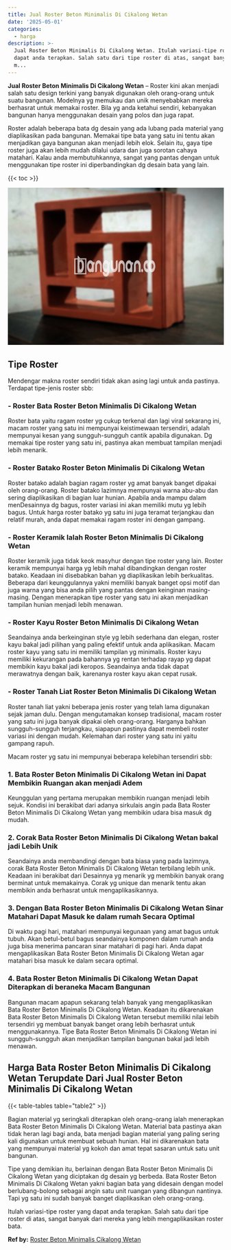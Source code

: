 ```yaml
---
title: Jual Roster Beton Minimalis Di Cikalong Wetan
date: '2025-05-01'
categories:
  - harga
description: >-
  Jual Roster Beton Minimalis Di Cikalong Wetan. Itulah variasi-tipe roster yang
  dapat anda terapkan. Salah satu dari tipe roster di atas, sangat banyak dari
  m...
---
```


**Jual Roster Beton Minimalis Di Cikalong Wetan** – Roster kini akan menjadi salah satu design terkini yang banyak digunakan oleh orang-orang untuk suatu bangunan. Modelnya yg memukau dan unik menyebabkan mereka berhasrat untuk memakai roster. Bila yg anda ketahui sendiri, kebanyakan bangunan hanya menggunakan desain yang polos dan juga rapat.

Roster adalah beberapa bata dg desain yang ada lubang pada material yang diaplikasikan pada bangunan. Memakai tipe bata yang satu ini tentu akan menjadikan gaya bangunan akan menjadi lebih elok. Selain itu, gaya tipe roster juga akan lebih mudah dilalui udara dan juga sorotan cahaya matahari. Kalau anda membutuhkannya, sangat yang pantas dengan untuk menggunakan tipe roster ini diperbandingkan dg desain bata yang lain.

{{< toc >}}

![Jual Roster Beton Minimalis Di Cikalong Wetan](/images/bata-roster-minimalis-12.png)

## Tipe Roster

Mendengar makna roster sendiri tidak akan asing lagi untuk anda pastinya. Terdapat tipe-jenis roster sbb:

### \- Roster Bata Roster Beton Minimalis Di Cikalong Wetan

Roster bata yaitu ragam roster yg cukup terkenal dan lagi viral sekarang ini, macam roster yang satu ini mempunyai keistimewaan tersendiri, adalah mempunyai kesan yang sungguh-sungguh cantik apabila digunakan. Dg memakai tipe roster yang satu ini, pastinya akan membuat tampilan menjadi lebih menarik.

### \- Roster Batako Roster Beton Minimalis Di Cikalong Wetan

Roster batako adalah bagian ragam roster yg amat banyak banget dipakai oleh orang-orang. Roster batako lazimnya mempunyai warna abu-abu dan sering diaplikasikan di bagian luar hunian. Apabila anda mampu dalam menDesainnya dg bagus, roster variasi ini akan memiliki mutu yg lebih bagus. Untuk harga roster batako yg satu ini juga teramat terjangkau dan relatif murah, anda dapat memakai ragam roster ini dengan gampang.

### \- Roster Keramik Ialah Roster Beton Minimalis Di Cikalong Wetan

Roster keramik juga tidak keok masyhur dengan tipe roster yang lain. Roster keramik mempunyai harga yg lebih mahal dibandingkan dengan roster batako. Keadaan ini disebabkan bahan yg diaplikasikan lebih berkualitas. Beberapa dari keunggulannya yakni memiliki banyak banget opsi motif dan juga warna yang bisa anda pilih yang pantas dengan keinginan masing-masing. Dengan menerapkan tipe roster yang satu ini akan menjadikan tampilan hunian menjadi lebih menawan.

### \- Roster Kayu Roster Beton Minimalis Di Cikalong Wetan

Seandainya anda berkeinginan style yg lebih sederhana dan elegan, roster kayu bakal jadi pilihan yang paling efektif untuk anda aplikasikan. Macam roster kayu yang satu ini memiliki tampilan yg minimalis. Roster kayu memiliki kekurangan pada bahannya yg rentan terhadap rayap yg dapat membikin kayu bakal jadi keropos. Seandainya anda tidak dapat merawatnya dengan baik, karenanya roster kayu akan cepat rusak.

### \- Roster Tanah Liat Roster Beton Minimalis Di Cikalong Wetan

Roster tanah liat yakni beberapa jenis roster yang telah lama digunakan sejak jaman dulu. Dengan mengutamakan konsep tradisional, macam roster yang satu ini juga banyak dipakai oleh orang-orang. Harganya bahkan sungguh-sungguh terjangkau, siapapun pastinya dapat membeli roster variasi ini dengan mudah. Kelemahan dari roster yang satu ini yaitu gampang rapuh.

Macam roster yg satu ini mempunyai beberapa kelebihan tersendiri sbb:

### 1\. Bata Roster Beton Minimalis Di Cikalong Wetan ini Dapat Membikin Ruangan akan menjadi Adem

Keunggulan yang pertama merupakan membikin ruangan menjadi lebih sejuk. Kondisi ini berakibat dari adanya sirkulais angin pada Bata Roster Beton Minimalis Di Cikalong Wetan yang membikin udara bisa masuk dg mudah.

### 2\. Corak Bata Roster Beton Minimalis Di Cikalong Wetan bakal jadi Lebih Unik

Seandainya anda membandingi dengan bata biasa yang pada lazimnya, corak Bata Roster Beton Minimalis Di Cikalong Wetan terbilang lebih unik. Keadaan ini berakibat dari Desainnya yg menarik yg membikin banyak orang berminat untuk memakainya. Corak yg unique dan menarik tentu akan membikin anda berhasrat untuk mengaplikasikannya.

### 3\. Dengan Bata Roster Beton Minimalis Di Cikalong Wetan Sinar Matahari Dapat Masuk ke dalam rumah Secara Optimal

Di waktu pagi hari, matahari mempunyai kegunaan yang amat bagus untuk tubuh. Akan betul-betul bagus seandainya komponen dalam rumah anda juga bisa menerima pancaran sinar matahari di pagi hari. Anda dapat mengaplikasikan Bata Roster Beton Minimalis Di Cikalong Wetan agar matahari bisa masuk ke dalam secara optimal.

### 4\. Bata Roster Beton Minimalis Di Cikalong Wetan Dapat Diterapkan di beraneka Macam Bangunan

Bangunan macam apapun sekarang telah banyak yang mengaplikasikan Bata Roster Beton Minimalis Di Cikalong Wetan. Keadaan itu dikarenakan Bata Roster Beton Minimalis Di Cikalong Wetan tersebut memiliki nilai lebih tersendiri yg membuat banyak banget orang lebih berhasrat untuk menggunakannya. Tipe Bata Roster Beton Minimalis Di Cikalong Wetan ini sungguh-sungguh akan menjadikan tampilan bangunan bakal jadi lebih menawan.

## Harga Bata Roster Beton Minimalis Di Cikalong Wetan Terupdate Dari Jual Roster Beton Minimalis Di Cikalong Wetan

{{< table-tables table="table2" >}}

Bagian material yg seringkali diterapkan oleh orang-orang ialah menerapkan Bata Roster Beton Minimalis Di Cikalong Wetan. Material bata pastinya akan tidak heran lagi bagi anda, bata menjadi bagian material yang paling sering kali digunakan untuk membuat sebuah hunian. Hal ini dikarenakan bata yang mempunyai material yg kokoh dan amat tepat sasaran untuk satu unit bangunan.

Tipe yang demikian itu, berlainan dengan Bata Roster Beton Minimalis Di Cikalong Wetan yang diciptakan dg desain yg berbeda. Bata Roster Beton Minimalis Di Cikalong Wetan yakni bagian bata yang didesain dengan model berlubang-bolong sebagai angin satu unit ruangan yang dibangun nantinya. Tapi yg satu ini sudah banyak banget diaplikasikan oleh orang-orang.

Itulah variasi-tipe roster yang dapat anda terapkan. Salah satu dari tipe roster di atas, sangat banyak dari mereka yang lebih mengaplikasikan roster bata.

**Ref by:** [Roster Beton Minimalis Cikalong Wetan](https://id.wikipedia.org/wiki/Roster)
